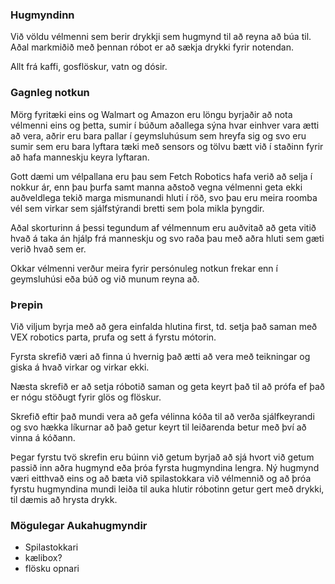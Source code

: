 
### Hugmyndinn
Við völdu vélmenni sem berir drykkji sem hugmynd til að reyna að búa til. Aðal markmiðið með þennan róbot er að sækja drykki fyrir notendan.

Allt frá kaffi, gosflöskur, vatn og dósir.

### Gagnleg notkun
Mörg fyritæki eins og Walmart og Amazon eru löngu byrjaðir að nota vélmenni eins og þetta, sumir í búðum aðallega sýna hvar einhver vara ætti að vera, aðrir eru bara pallar í geymsluhúsum sem hreyfa sig og svo eru sumir sem eru bara lyftara tæki með sensors og tölvu bætt við í staðinn fyrir að hafa manneskju keyra lyftaran.

Gott dæmi um vélpallana eru þau sem Fetch Robotics hafa verið að selja í nokkur ár, enn þau þurfa samt manna aðstoð vegna vélmenni geta ekki auðveldlega tekið marga mismunandi hluti í röð, svo þau eru meira roomba vél sem virkar sem sjálfstýrandi bretti sem þola mikla þyngdir.

Aðal skorturinn á þessi tegundum af vélmennum eru auðvitað að geta vitið hvað á taka án hjálp frá manneskju og svo raða þau með aðra hluti sem gæti verið hvað sem er.

Okkar vélmenni verður meira fyrir persónuleg notkun frekar enn í geymsluhúsi eða búð og við munum reyna að.

### Þrepin
Við viljum byrja með að gera einfalda hlutina first, td. setja það saman með VEX robotics parta, prufa og sett á fyrstu mótorin.

Fyrsta skrefið væri að finna ú hvernig það ætti að vera með teikningar og giska á hvað virkar og virkar ekki.

Næsta skrefið er að setja róbotið saman og geta keyrt það til að prófa ef það er nógu stöðugt fyrir glös og flöskur.

Skrefið eftir það mundi vera að gefa vélinna kóða til að verða sjálfkeyrandi og svo hækka líkurnar að það getur keyrt til leiðarenda betur með því að vinna á kóðann.

Þegar fyrstu tvö skrefin eru búinn við getum byrjað að sjá hvort við getum passið inn aðra hugmynd eða þróa fyrsta hugmyndina lengra. Ný hugmynd væri eitthvað eins og að bæta við spilastokkara við vélmennið og að þróa fyrstu hugmyndina mundi leiða til auka hlutir róbotinn getur gert með drykki, til dæmis að hrysta drykk.

### Mögulegar Aukahugmyndir
- Spilastokkari
- kælibox?
- flösku opnari
